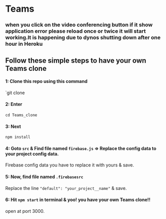 # Teams

### when you click on the video conferencing button if it show application error please reload once or twice it will start working.It is happening due to dynos shutting down after one hour in Heroku

## Follow these simple steps to have your own Teams clone

#### 1: Clone this repo using this command 
`git clone 

#### 2: Enter 
`cd Teams_clone`

#### 3: Next
`npm install`

#### 4: Goto `src` & Find file named `firebase.js` => Replace the config data to your project config data.

Firebase config data you have to replace it with yours & save.

#### 5: Now, find file named `.firebasesrc`

Replace the line `"default": "your_project__name"` & save.

#### 6: Hit `npm start` in terminal & yoo! you have your own Teams clone!!  
open at port 3000.

